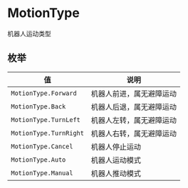 # MotionType

机器人运动类型

## 枚举

| 值                     | 说明                     |
| ---------------------- | ------------------------ |
| `MotionType.Forward`   | 机器人前进，属无避障运动 |
| `MotionType.Back`      | 机器人后退，属无避障运动 |
| `MotionType.TurnLeft`  | 机器人左转，属无避障运动 |
| `MotionType.TurnRight` | 机器人右转，属无避障运动 |
| `MotionType.Cancel`    | 机器人停止运动           |
| `MotionType.Auto`      | 机器人运动模式           |
| `MotionType.Manual`    | 机器人推动模式           |

